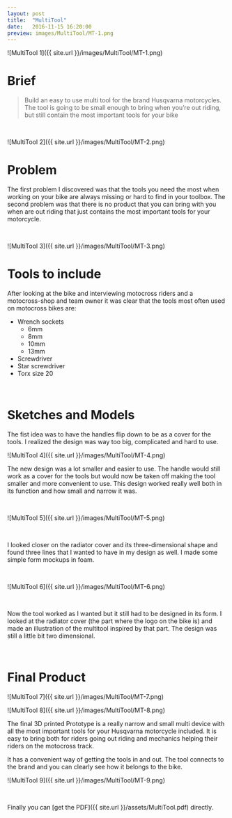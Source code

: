 ```yaml
---
layout: post
title:  "MultiTool"
date:   2016-11-15 16:20:00
preview: images/MultiTool/MT-1.png
---
```

![MultiTool 1]({{ site.url }}/images/MultiTool/MT-1.png)

# Brief
> Build an easy to use multi tool for the brand Husqvarna motorcycles.
> The tool is going to be small enough to bring when you’re out riding, but still contain the most important tools for your bike

<br>    

![MultiTool 2]({{ site.url }}/images/MultiTool/MT-2.png)

# Problem

The first problem I discovered was that the tools you need the most when working on your bike are always missing or hard to find in your toolbox.
The second problem was that there is no product that you can bring with you when are out riding that just contains the most important tools for your motorcycle.

<br>

![MultiTool 3]({{ site.url }}/images/MultiTool/MT-3.png)

# Tools to include

After looking at the bike and interviewing motocross riders and a motocross-shop and team owner it was clear that the tools most often used on motocross bikes are:

* Wrench sockets
    * 6mm
    * 8mm
    * 10mm
    * 13mm
* Screwdriver
* Star screwdriver
* Torx size 20

<br>

# Sketches and Models

The fist idea was to have the handles flip down to be as a cover for the tools.
I realized the design was way too big, complicated and hard to use.

![MultiTool 4]({{ site.url }}/images/MultiTool/MT-4.png)

The new design was a lot smaller and easier to use.
The handle would still work as a cover for the tools but would now be taken off making the tool smaller and more convenient to use.
This design worked really well both in its function and how small and narrow it was.

<br>

![MultiTool 5]({{ site.url }}/images/MultiTool/MT-5.png)

<br>

I looked closer on the radiator cover and its three-dimensional shape and found three lines that I wanted to have in my design as well.
I made some simple form mockups in foam.

<br>

![MultiTool 6]({{ site.url }}/images/MultiTool/MT-6.png)

<br>

Now the tool worked as I wanted but it still had to be designed in its form.
I looked at the radiator cover (the part where the logo on the bike is) and made an illustration of the multitool inspired by that part.
The design was still a little bit two dimensional.

<br>

# Final Product

![MultiTool 7]({{ site.url }}/images/MultiTool/MT-7.png)

![MultiTool 8]({{ site.url }}/images/MultiTool/MT-8.png)

The final 3D printed Prototype is a really narrow and small multi device with all the most important tools for your Husqvarna motorcycle included.
It is easy to bring both for riders going out riding and mechanics helping their riders on the motocross track.

It has a convenient way of getting the tools in and out.
The tool connects to the brand and you can clearly see how it belongs to the bike.

![MultiTool 9]({{ site.url }}/images/MultiTool/MT-9.png)

<br>

Finally you can [get the PDF]({{ site.url }}/assets/MultiTool.pdf) directly.
